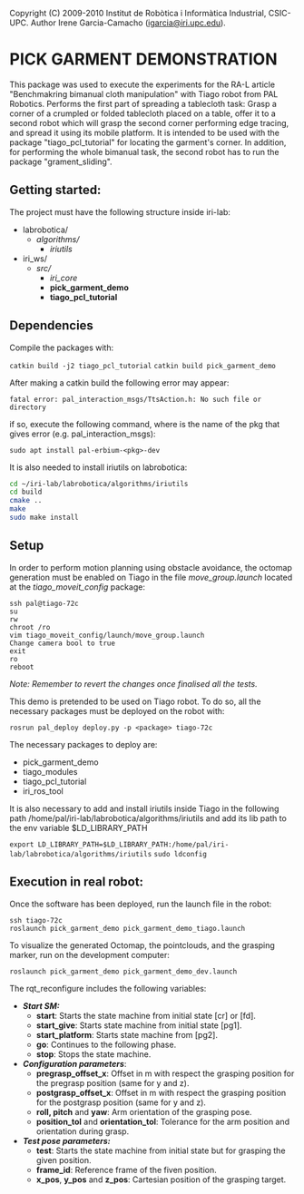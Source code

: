 Copyright (C) 2009-2010 Institut de Robòtica i Informàtica Industrial, CSIC-UPC.
Author Irene Garcia-Camacho (igarcia@iri.upc.edu).

# PICK GARMENT DEMONSTRATION

This package was used to execute the experiments for the RA-L article "Benchmakring bimanual cloth manipulation" with Tiago robot from PAL Robotics. Performs the first part of spreading a tablecloth task: Grasp a corner of a crumpled or folded tablecloth placed on a table, offer it to a second robot which will grasp the second corner performing edge tracing, and spread it using its mobile platform. It is intended to be used with the package "tiago_pcl_tutorial" for locating the garment's corner. In addition, for performing the whole bimanual task, the second robot has to run the package "grament_sliding".

## Getting started:

The project must have the following structure inside iri-lab:

- labrobotica/
  - *algorithms/*
    - *iriutils*
- iri_ws/
  - *src/*
    - *iri_core*
    - **pick_garment_demo**
    - **tiago_pcl_tutorial**

## Dependencies

Compile the packages with:

``catkin build -j2 tiago_pcl_tutorial``
``catkin build pick_garment_demo``

After making a catkin build the following error may appear:

``fatal error: pal_interaction_msgs/TtsAction.h: No such file or directory``

if so, execute the following command, where <pkg> is the name of the pkg that gives error (e.g. pal_interaction_msgs):

``sudo apt install pal-erbium-<pkg>-dev``

It is also needed to install iriutils on labrobotica:

```sh
cd ~/iri-lab/labrobotica/algorithms/iriutils
cd build
cmake ..
make
sudo make install
```

## Setup

In order to perform motion planning using obstacle avoidance, the octomap generation must be enabled on Tiago in the file *move_group.launch* located at the *tiago_moveit_config* package:

```
ssh pal@tiago-72c
su
rw
chroot /ro
vim tiago_moveit_config/launch/move_group.launch
Change camera bool to true
exit
ro
reboot
```

*Note: Remember to revert the changes once finalised all the tests.*

This demo is pretended to be used on Tiago robot. To do so, all the necessary packages must be deployed on the robot with:

```
rosrun pal_deploy deploy.py -p <package> tiago-72c
```
The necessary packages to deploy are:

- pick_garment_demo
- tiago_modules
- tiago_pcl_tutorial
- iri_ros_tool

It is also necessary to add and install iriutils inside Tiago in the following path /home/pal/iri-lab/labrobotica/algorithms/iriutils and add its lib path to the env variable $LD_LIBRARY_PATH

`` export LD_LIBRARY_PATH=$LD_LIBRARY_PATH:/home/pal/iri-lab/labrobotica/algorithms/iriutils ``
`` sudo ldconfig ``

## Execution in real robot:

Once the software has been deployed, run the launch file in the robot:

```
ssh tiago-72c
roslaunch pick_garment_demo pick_garment_demo_tiago.launch
```

To visualize the generated Octomap, the pointclouds, and the grasping marker, run on the development computer:

```
roslaunch pick_garment_demo pick_garment_demo_dev.launch
```

The rqt_reconfigure includes the following variables:

- ***Start SM:***
  - **start**: Starts the state machine from initial state [cr] or [fd].
  - **start_give**: Starts state machine from initial state [pg1].
  - **start_platform**: Starts state machine from [pg2].
  - **go**: Continues to the following phase.
  - **stop**: Stops the state machine.
- ***Configuration parameters***:
  - **pregrasp_offset_x**: Offset in m with respect the grasping position for the pregrasp position (same for y and z).
  - **postgrasp_offset_x**: Offset in m with respect the grasping position for the postgrasp position (same for y and z).
  - **roll, pitch** and **yaw**: Arm orientation of the grasping pose.
  - **position_tol** and **orientation_tol**: Tolerance for the arm position and orientation during grasp.
- ***Test pose parameters:***
  - **test**: Starts the state machine from initial state but for grasping the given position.
  - **frame_id**: Reference frame of the fiven position.
  - **x_pos**, **y_pos** and **z_pos**: Cartesian position of the grasping target.


